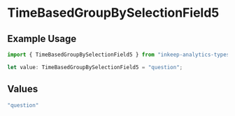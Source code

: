 # TimeBasedGroupBySelectionField5

## Example Usage

```typescript
import { TimeBasedGroupBySelectionField5 } from "inkeep-analytics-typescript/models/components";

let value: TimeBasedGroupBySelectionField5 = "question";
```

## Values

```typescript
"question"
```